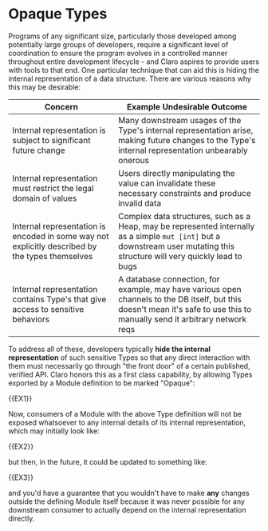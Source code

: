 # Opaque Types

Programs of any significant size, particularly those developed among potentially large groups of developers, require a
significant level of coordination to ensure the program evolves in a controlled manner throughout entire development 
lifecycle - and Claro aspires to provide users with tools to that end. One particular technique that can aid this is
hiding the internal representation of a data structure. There are various reasons why this may be desirable:

| Concern                                                                                         | Example Undesirable Outcome                                                                                                                                                 |
|-------------------------------------------------------------------------------------------------|-----------------------------------------------------------------------------------------------------------------------------------------------------------------------------|
| Internal representation is subject to significant future change                                 | Many downstream usages of the Type's internal representation arise, making future changes to the Type's internal representation unbearably onerous                          |
| Internal representation must restrict the legal domain of values                                | Users directly manipulating the value can invalidate these necessary constraints and produce invalid data                                                                   |
| Internal representation is encoded in some way not explicitly described by the types themselves | Complex data structures, such as a Heap, may be represented internally as a simple `mut [int]` but a downstream user mutating this structure will very quickly lead to bugs |
| Internal representation contains Type's that give access to sensitive behaviors                 | A database connection, for example, may have various open channels to the DB itself, but this doesn't mean it's safe to use this to manually send it arbitrary network reqs |

To address all of these, developers typically **hide the internal representation** of such sensitive Types so that
any direct interaction with them must necessarily go through "the front door" of a certain published, verified API. 
Claro honors this as a first class capability, by allowing Types exported by a Module definition to be marked "Opaque":

{{EX1}}

Now, consumers of a Module with the above Type definition will not be exposed whatsoever to any internal details of its
internal representation, which may initially look like:

{{EX2}}

but then, in the future, it could be updated to something like:

{{EX3}}

and you'd have a guarantee that you wouldn't have to make **any** changes outside the defining Module itself because it
was never possible for any downstream consumer to actually depend on the internal representation directly.